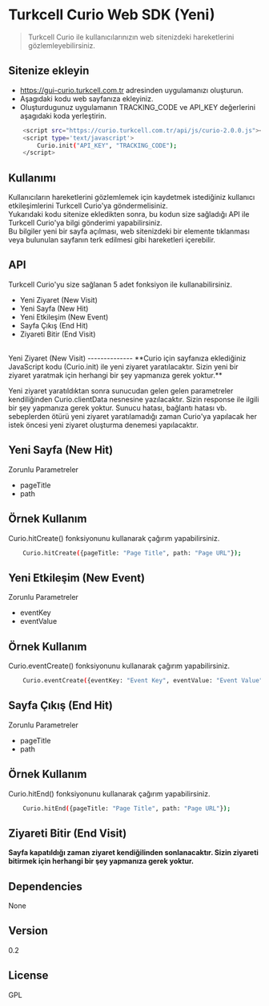 Turkcell Curio Web SDK (Yeni)
=========

> Turkcell Curio ile kullanıcılarınızın web sitenizdeki hareketlerini gözlemleyebilirsiniz.

Sitenize ekleyin
--------------
  - https://gui-curio.turkcell.com.tr adresinden uygulamanızı oluşturun.
  - Aşagıdaki kodu web sayfanıza ekleyiniz.
  - Oluşturdugunuz uygulamanın TRACKING_CODE ve API_KEY değerlerini aşagıdaki koda yerleştirin.
  

```sh
    <script src="https://curio.turkcell.com.tr/api/js/curio-2.0.0.js"></script>
    <script type='text/javascript'>
    	Curio.init("API_KEY", "TRACKING_CODE");
    </script>
```

Kullanımı
--------------
Kullanıcıların hareketlerini gözlemlemek için kaydetmek istediğiniz kullanıcı etkileşimlerini Turkcell Curio'ya göndermelisiniz.
<br />
Yukarıdaki kodu sitenize ekledikten sonra, bu kodun size sağladığı API ile Turkcell Curio'ya bilgi gönderimi yapabilirsiniz.
<br />
Bu bilgiler yeni bir sayfa açılması, web sitenizdeki bir elemente tıklanması veya bulunulan sayfanın terk edilmesi gibi hareketleri içerebilir.
<br />

API
--------------
Turkcell Curio'yu size sağlanan 5 adet fonksiyon ile kullanabilirsiniz.
  - Yeni Ziyaret (New Visit)
  - Yeni Sayfa (New Hit)
  - Yeni Etkileşim (New Event)
  - Sayfa Çıkış (End Hit)
  - Ziyareti Bitir (End Visit)

<br />
Yeni Ziyaret (New Visit)
--------------
**Curio için sayfanıza eklediğiniz JavaScript kodu (Curio.init) ile yeni ziyaret yaratılacaktır. Sizin yeni bir ziyaret yaratmak için herhangi bir şey yapmanıza gerek yoktur.**  

Yeni ziyaret yaratıldıktan sonra sunucudan gelen gelen parametreler kendiliğinden Curio.clientData nesnesine yazılacaktır. Sizin response ile ilgili bir şey yapmanıza gerek yoktur. Sunucu hatası, bağlantı hatası vb. sebeplerden ötürü yeni ziyaret yaratılamadığı zaman Curio'ya yapılacak her istek öncesi yeni ziyaret oluşturma denemesi yapılacaktır.

Yeni Sayfa (New Hit)
--------------
Zorunlu Parametreler
  - pageTitle
  - path

Örnek Kullanım
--------------
Curio.hitCreate() fonksiyonunu kullanarak çağırım yapabilirsiniz. 

```sh
    Curio.hitCreate({pageTitle: "Page Title", path: "Page URL"});

```

Yeni Etkileşim (New Event)
--------------
Zorunlu Parametreler
  - eventKey
  - eventValue

Örnek Kullanım
--------------
Curio.eventCreate() fonksiyonunu kullanarak çağırım yapabilirsiniz. 

```sh
    Curio.eventCreate({eventKey: "Event Key", eventValue: "Event Value"});

```

Sayfa Çıkış (End Hit)
--------------
Zorunlu Parametreler
  - pageTitle
  - path

Örnek Kullanım
--------------
Curio.hitEnd() fonksiyonunu kullanarak çağırım yapabilirsiniz. 

```sh
    Curio.hitEnd({pageTitle: "Page Title", path: "Page URL"});

```

Ziyareti Bitir (End Visit)
--------------
**Sayfa kapatıldığı zaman ziyaret kendiğilinden sonlanacaktır. Sizin ziyareti bitirmek için herhangi bir şey yapmanıza gerek yoktur.**

Dependencies
----
None

Version
----
0.2

License
----
GPL

